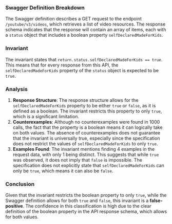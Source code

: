 ### Swagger Definition Breakdown
The Swagger definition describes a GET request to the endpoint `/youtube/v3/videos`, which retrieves a list of video resources. The response schema indicates that the response will contain an array of items, each with a `status` object that includes a boolean property `selfDeclaredMadeForKids`.

### Invariant
The invariant states that `return.status.selfDeclaredMadeForKids == true`. This means that for every response from this API, the `selfDeclaredMadeForKids` property of the `status` object is expected to be `true`.

### Analysis
1. **Response Structure**: The response structure allows for the `selfDeclaredMadeForKids` property to be either `true` or `false`, as it is defined as a boolean. The invariant restricts this property to only `true`, which is a significant limitation.
2. **Counterexamples**: Although no counterexamples were found in 1000 calls, the fact that the property is a boolean means it can logically take on both values. The absence of counterexamples does not guarantee that the invariant is universally true, especially since the specification does not restrict the values of `selfDeclaredMadeForKids` to only `true`.
3. **Examples Found**: The invariant mentions finding 4 examples in the request data, with only 1 being distinct. This suggests that while `true` was observed, it does not imply that `false` is impossible. The specification does not explicitly state that `selfDeclaredMadeForKids` can only be `true`, which means it can also be `false`.

### Conclusion
Given that the invariant restricts the boolean property to only `true`, while the Swagger definition allows for both `true` and `false`, this invariant is a **false-positive**. The confidence in this classification is high due to the clear definition of the boolean property in the API response schema, which allows for both values.
